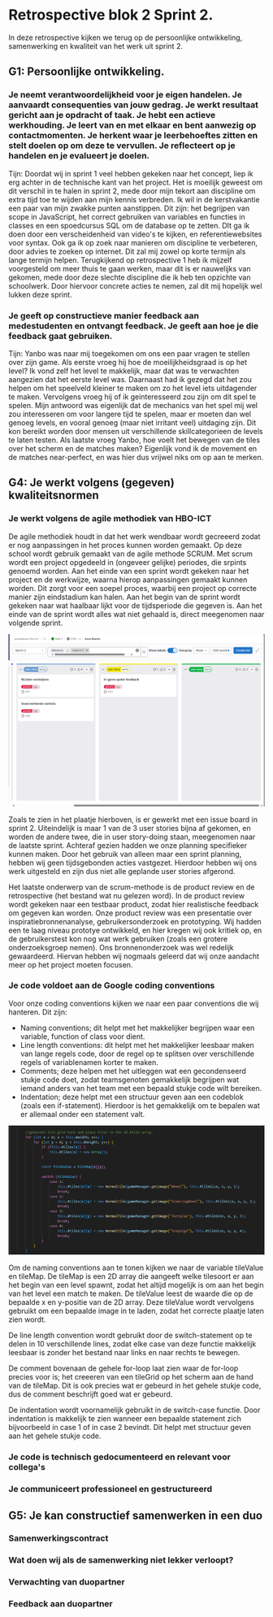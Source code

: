# Retrospective blok 2 Sprint 2.
In deze retrospective kijken we terug op de persoonlijke ontwikkeling, samenwerking en kwaliteit van het werk uit sprint 2.

## G1: Persoonlijke ontwikkeling.

### Je neemt verantwoordelijkheid voor je eigen handelen. Je aanvaardt consequenties van jouw gedrag. Je werkt resultaat gericht aan je opdracht of taak. Je hebt een actieve werkhouding. Je leert van en met elkaar en bent aanwezig op contactmomenten. Je herkent waar je leerbehoeftes zitten en stelt doelen op om deze te vervullen. Je reflecteert op je handelen en je evalueert je doelen.

Tijn: Doordat wij in sprint 1 veel hebben gekeken naar het concept, liep ik erg achter in de technische kant van het project. Het is moeilijk geweest om dit verschil in te halen in sprint 2, mede door mijn tekort aan discipline om extra tijd toe te wijden aan mijn kennis verbreden. Ik wil in de kerstvakantie een paar van mijn zwakke punten aanstippen. Dit zijn: het begrijpen van scope in JavaScript, het correct gebruiken van variables en functies in classes en een spoedcursus SQL om de database op te zetten. DIt ga ik doen door een verscheidenheid van video's te kijken, en referentiewebsites voor syntax. Ook ga ik op zoek naar manieren om discipline te verbeteren, door advies te zoeken op internet. Dit zal mij zowel op korte termijn als lange termijn helpen. Terugkijkend op retrospective 1 heb ik mijzelf voorgesteld om meer thuis te gaan werken, maar dit is er nauwelijks van gekomen, mede door deze slechte discipline die ik heb ten opzichte van schoolwerk. Door hiervoor concrete acties te nemen, zal dit mij hopelijk wel lukken deze sprint.

### Je geeft op constructieve manier feedback aan medestudenten en ontvangt feedback. Je geeft aan hoe je die feedback gaat gebruiken.

Tijn: Yanbo was naar mij toegekomen om ons een paar vragen te stellen over zijn game. Als eerste vroeg hij hoe de moeilijkheidsgraad is op het level? Ik vond zelf het level te makkelijk, maar dat was te verwachten aangezien dat het eerste level was. Daarnaast had ik gezegd dat het zou helpen om het speelveld kleiner te maken om zo het level iets uitdagender te maken. Vervolgens vroeg hij of ik geinteresseerd zou zijn om dit spel te spelen. Mijn antwoord was eigenlijk dat de mechanics van het spel mij wel zou interesseren om voor langere tijd te spelen, maar er moeten dan wel genoeg levels, en vooral genoeg (maar niet irritant veel) uitdaging zijn. Dit kon bereikt worden door mensen uit verschillende skillcategorieen de levels te laten testen. Als laatste vroeg Yanbo, hoe voelt het bewegen van de tiles over het scherm en de matches maken? Eigenlijk vond ik de movement en de matches near-perfect, en was hier dus vrijwel niks om op aan te merken.

## G4: Je werkt volgens (gegeven) kwaliteitsnormen

### Je werkt volgens de agile methodiek van HBO-ICT
De agile methodiek houdt in dat het werk wendbaar wordt gecreeerd zodat er nog aanpassingen in het proces kunnen worden gemaakt. Op deze school wordt gebruik gemaakt van de agile methode SCRUM. Met scrum wordt een project opgedeeld in (ongeveer gelijke) periodes, die srpints genoemd worden. Aan het einde van een sprint wordt gekeken naar het project en de werkwijze, waarna hierop aanpassingen gemaakt kunnen worden. Dit zorgt voor een soepel proces, waarbij een project op correcte manier zijn eindstadium kan halen. Aan het begin van de sprint wordt gekeken naar wat haalbaar lijkt voor de tijdsperiode die gegeven is. Aan het einde van de sprint wordt alles wat niet gehaald is, direct meegenomen naar volgende sprint.

![Issue Board Sprint 2](IssueBoardSprint2.png)

Zoals te zien in het plaatje hierboven, is er gewerkt met een issue board in sprint 2. Uiteindelijk is maar 1 van de 3 user stories bijna af gekomen, en worden de andere twee, die in user story-doing staan, meegenomen naar de laatste sprint. Achteraf gezien hadden we onze planning specifieker kunnen maken. Door het gebruik van alleen maar een sprint planning, hebben wij geen tijdsgebonden acties vastgezet. Hierdoor hebben wij ons werk uitgesteld en zijn dus niet alle geplande user stories afgerond.

Het laatste onderwerp van de scrum-methode is de product review en de retrospective (het bestand wat nu gelezen word). In de product review wordt gekeken naar een testbaar product, zodat hier realistische feedback om gegeven kan worden. Onze product review was een presentatie over inspiratiebronnenanalyse, gebruikersonderzoek en prototyping. Wij hadden een te laag niveau prototye ontwikkeld, en hier kregen wij ook kritiek op, en de gebruikerstest kon nog wat werk gebruiken (zoals een grotere onderzoeksgroep nemen). Ons bronnenonderzoek was wel redelijk gewaardeerd. Hiervan hebben wij nogmaals geleerd dat wij onze aandacht meer op het project moeten focusen.

### Je code voldoet aan de Google coding conventions
Voor onze coding conventions kijken we naar een paar conventions die wij hanteren. Dit zijn:
- Naming conventions; dit helpt met het makkelijker begrijpen waar een variable, function of class voor dient. 
- Line length conventions: dit helpt met het makkelijker leesbaar maken van lange regels code, door de regel op te splitsen over verschillende regels of variablenamen korter te maken.
- Comments; deze helpen met het uitleggen wat een gecondenseerd stukje code doet, zodat teamsgenoten gemakkelijk begrijpen wat iemand anders van het team met een bepaald stukje code wilt bereiken.
- Indentation; deze helpt met een structuur geven aan een codeblok (zoals een if-statement). Hierdoor is het gemakkelijk om te bepalen wat er allemaal onder een statement valt.

![Stukje code om coding conventions aan te tonen](CodingConventionsSprint2.png)

Om de naming conventions aan te tonen kijken we naar de variable tileValue en tileMap. De tileMap is een 2D array die aangeeft welke tilesoort er aan het begin van een level spawnt, zodat het altijd mogelijk is om aan het begin van het level een match te maken. De tileValue leest de waarde die op de bepaalde x en y-positie van de 2D array. Deze tileValue wordt vervolgens gebruikt om een bepaalde image in te laden, zodat het correcte plaatje laten zien wordt.

De line length convention wordt gebruikt door de switch-statement op te delen in 10 verschillende lines, zodat elke case van deze functie makkelijk leesbaar is zonder het bestand naar links en naar rechts te bewegen. 

De comment bovenaan de gehele for-loop laat zien waar de for-loop precies voor is; het creeeren van een tileGrid op het scherm aan de hand van de tileMap. Dit is ook precies wat er gebeurd in het gehele stukje code, dus de comment beschrijft goed wat er gebeurd.

De indentation wordt voornamelijk gebruikt in de switch-case functie. Door indentation is makkelijk te zien wanneer een bepaalde statement zich bijvoorbeeld in case 1 of in case 2 bevindt. Dit helpt met structuur geven aan het gehele stukje code.

### Je code is technisch gedocumenteerd en relevant voor collega's

### Je communiceert professioneel en gestructureerd

## G5: Je kan constructief samenwerken in een duo

### Samenwerkingscontract


### Wat doen wij als de samenwerking niet lekker verloopt?


### Verwachting van duopartner


### Feedback aan duopartner